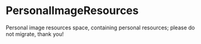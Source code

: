 PersonalImageResources
======================

Personal image resources space, containing personal resources; please do not migrate, thank you!
